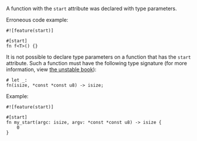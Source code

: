 A function with the `start` attribute was declared with type parameters.

Erroneous code example:

```compile_fail,E0132
#![feature(start)]

#[start]
fn f<T>() {}
```

It is not possible to declare type parameters on a function that has the `start`
attribute. Such a function must have the following type signature (for more
information, view [the unstable book][1]):

[1]: https://doc.dustlang.com/unstable-book/language-features/lang-items.html#writing-an-executable-without-stdlib

```
# let _:
fn(isize, *const *const u8) -> isize;
```

Example:

```
#![feature(start)]

#[start]
fn my_start(argc: isize, argv: *const *const u8) -> isize {
    0
}
```
